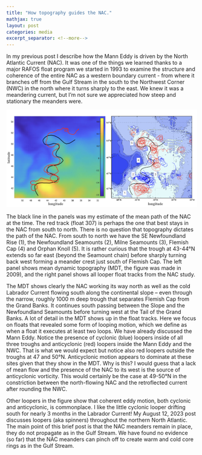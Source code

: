 ```yaml
---
title: "How topography guides the NAC."
mathjax: true
layout: post
categories: media
excerpt_separator: <!--more-->
---
```


In my previous post I describe how the Mann Eddy is driven by the North Atlantic Current (NAC). It was one of the things we learned thanks to a major RAFOS float program we started in 1993 to examine the structure and coherence of the entire NAC as a western boundary current - from where it branches off from the Gulf Stream in the south to the Northwest Corner (NWC) in the north where it turns sharply to the east. We knew it was a meandering current, but I’m not sure we appreciated how steep and stationary the meanders were. 

<!--more-->

![NAC_path.jpeg](/assets/NAC_path.jpeg)


The black line in the panels was my estimate of the mean path of the NAC at the time. The red track (float 307) is perhaps the one that best stays in the NAC from south to north. There is no question that topography dictates the path of the NAC. From south to north we have the SE Newfoundland Rise (1), the Newfoundland Seamounts (2), Milne Seamounts (3), Flemish Cap (4) and Orphan Knoll (5). It is rather curious that the trough at 43-44°N extends so far east (beyond the Seamount chain) before sharply turning back west forming a meander crest just south of Flemish Cap. The left panel shows mean dynamic topography (MDT, the figure was made in 2009), and the right panel shows all looper float tracks from the NAC study. 

The MDT shows clearly the NAC working its way north as well as the cold Labrador Current flowing south along the continental slope – even through the narrow, roughly 1000 m deep trough that separates Flemish Cap from the Grand Banks. It continues south passing between the Slope and the Newfoundland Seamounts before turning west at the Tail of the Grand Banks. A lot of detail in the MDT shows up in the float tracks. Here we focus on floats that revealed some form of looping motion, which we define as when a float it executes at least two loops. We have already discussed the Mann Eddy. Notice the presence of cyclonic (blue) loopers inside of all three troughs and anticyclonic (red) loopers inside the Mann Eddy and the NWC. That is what we would expect but notice also red loopers outside the troughs at 47 and 50°N. Anticyclonic motion appears to dominate at these sites given that they show in the MDT. Why is this? I would guess that a lack of mean flow and the presence of the NAC to its west is the source of anticyclonic vorticity. This would certainly be the case at 49-50°N in the constriction between the north-flowing NAC and the retroflected current after rounding the NWC. 

Other loopers in the figure show that coherent eddy motion, both cyclonic and anticyclonic, is commonplace. I like the little cyclonic looper drifting south for nearly 3 months in the Labrador Current! My August 12, 2023 post discusses loopers (aka spinners) throughout the northern North Atlantic. The main point of this brief post is that the NAC meanders remain in place, they do not propagate as in the Gulf Stream. We have found no evidence (so far) that the NAC meanders can pinch off to create warm and cold core rings as in the Gulf Stream. 
